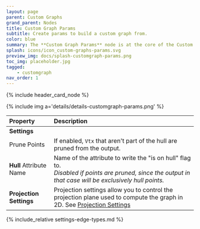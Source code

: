 ```yaml
---
layout: page
parent: Custom Graphs
grand_parent: Nodes
title: Custom Graph Params
subtitle: Create params to build a custom graph from.
color: blue
summary: The **Custom Graph Params** node is at the core of the Custom Graph family of nodes. It generate a custom data object that is then used by other nodes to build and work with custom graphs until they are interpreted as regular clusters.
splash: icons/icon_custom-graphs-params.svg
preview_img: docs/splash-customgraph-params.png
toc_img: placeholder.jpg
tagged: 
    - customgraph
nav_order: 1
---
```


{% include header_card_node %}

{% include img a='details/details-customgraph-params.png' %} 

| Property       | Description          |
|:-------------|:------------------|
|**Settings**||
| Prune Points           | If enabled, `Vtx` that aren't part of the hull are pruned from the output.   |
| **Hull** Attribute Name           | Name of the attribute to write the "is on hull" flag to.<br>*Disabled if points are pruned, since the output in that case will be exclusively hull points.* |
|**Projection Settings**| Projection settings allow you to control the projection plane used to compute the graph in 2D. See [Projection Settings](#settings-projection)|

{% include_relative settings-edge-types.md %}